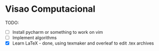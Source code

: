 # Visao Computacional

TODO:
- [ ] Install pycharm or something to work on vim
- [ ] Implement algorithms
- [x] Learn LaTeX - done, using texmaker and overleaf to edit .tex archives

